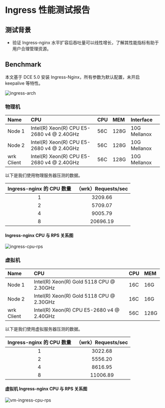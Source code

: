 # Ingress 性能测试报告

## 测试背景

- 验证 Ingress-nginx 水平扩容后吞吐量可以线性增长，了解其性能指标有助于用户合理管理资源。

## Benchmark

本文基于 DCE 5.0 安装 Ingress-Nginx，所有参数为默认配置，未开启 keepalive 等特性。

![ingress-arch](https://docs.daocloud.io/daocloud-docs-images/docs/zh/docs/network/images/ingress-nginx-arch.png)

### 物理机

| Name        | CPU                                       |  CPU  | MEM  | Interface    |
|:------------|:------------------------------------------|:------|:-----|:-------------|
| Node 1      | Intel(R) Xeon(R) CPU E5-2680 v4 @ 2.40GHz |  56C  | 128G | 10G Mellanox |
| Node 2      | Intel(R) Xeon(R) CPU E5-2680 v4 @ 2.40GHz |  56C  | 128G | 10G Mellanox |
| wrk Client  | Intel(R) Xeon(R) CPU E5-2680 v4 @ 2.40GHz |  56C  | 128G | 10G Mellanox |

以下是我们使用物理服务器压测的数据。

| Ingress-nginx 的 CPU 数量 | （wrk）Requests/sec  |
| :----------------------: | :-----------------: |
|          1               |       3209.66       |
|          2               |       5709.07       |
|          4               |       9005.79       |
|          8               |       20696.19      |

#### Ingress-nginx CPU 与 RPS 关系图

![ingress-cpu-rps](https://docs.daocloud.io/daocloud-docs-images/docs/zh/docs/network/images/ingress-cpu-rps.png)

### 虚拟机

| Name        | CPU                                       |  CPU  | MEM  |
|:------------|:------------------------------------------|:------|:-----|
| Node 1      | Intel(R) Xeon(R) Gold 5118 CPU @ 2.30GHz  |  16C  | 16G  |
| Node 2      | Intel(R) Xeon(R) Gold 5118 CPU @ 2.30GHz  |  16C  | 16G  |
| wrk Client  | Intel(R) Xeon(R) CPU E5-2680 v4 @ 2.40GHz |  56C  | 128G |

以下是我们使用虚拟服务器压测的数据。

| Ingress-nginx 的 CPU 数量 | （wrk）Requests/sec  |
| :----------------------: | :-----------------: |
|          1               |       3022.68       |
|          2               |       5556.20       |
|          4               |       8616.95       |
|          8               |       11006.89      |

#### 虚拟机 Ingress-nginx CPU 与 RPS 关系图

![vm-ingress-cpu-rps](https://docs.daocloud.io/daocloud-docs-images/docs/zh/docs/network/images/ingress-vm-cpu-rps.png)
